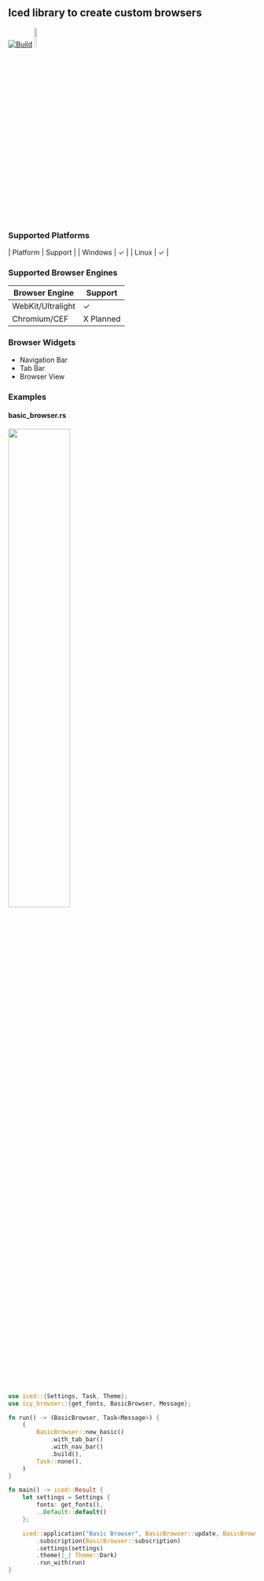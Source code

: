 ## Iced library to create custom browsers

[![Build](https://github.com/LegitCamper/icy_browser/actions/workflows/ci.yml/badge.svg)](https://github.com/LegitCamper/icy_browser/actions/workflows/ci.yml)
<img src="https://raw.githubusercontent.com/gist/hecrj/ad7ecd38f6e47ff3688a38c79fd108f0/raw/74384875ecbad02ae2a926425e9bcafd0695bade/color.svg" width=10%>

### Supported Platforms
| Platform | Support               |
| Windows  | <span>&#10003;</span> |
| Linux    | <span>&#10003;</span> |


### Supported Browser Engines
| Browser Engine | Support      |
| ----------------- | --------- |
| WebKit/Ultralight | <span>&#10003;</span> |
| Chromium/CEF      | X Planned |


### Browser Widgets
- Navigation Bar
- Tab Bar
- Browser View

### Examples
#### basic_browser.rs
<img src="https://github.com/LegitCamper/rust-browser/blob/main/assets/basic_browser.png" width=50%>

``` Rust
use iced::{Settings, Task, Theme};
use icy_browser::{get_fonts, BasicBrowser, Message};

fn run() -> (BasicBrowser, Task<Message>) {
    (
        BasicBrowser::new_basic()
            .with_tab_bar()
            .with_nav_bar()
            .build(),
        Task::none(),
    )
}

fn main() -> iced::Result {
    let settings = Settings {
        fonts: get_fonts(),
        ..Default::default()
    };

    iced::application("Basic Browser", BasicBrowser::update, BasicBrowser::view)
        .subscription(BasicBrowser::subscription)
        .settings(settings)
        .theme(|_| Theme::Dark)
        .run_with(run)
}
```
